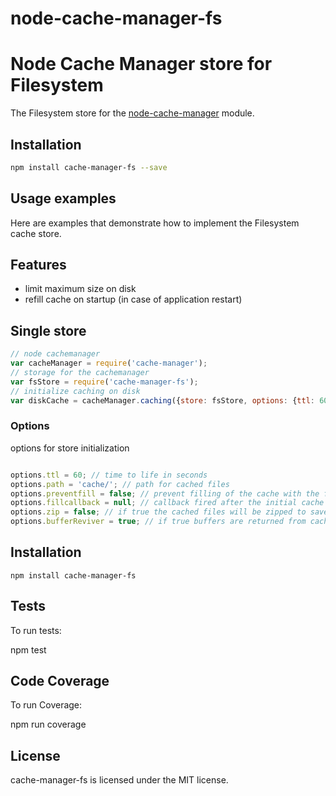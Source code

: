 # node-cache-manager-fs
Node Cache Manager store for Filesystem
=======================================

The Filesystem store for the [node-cache-manager](https://github.com/BryanDonovan/node-cache-manager) module.

Installation
------------

```sh
npm install cache-manager-fs --save
```

Usage examples
--------------

Here are examples that demonstrate how to implement the Filesystem cache store.


## Features

* limit maximum size on disk
* refill cache on startup (in case of application restart)

## Single store

```javascript
// node cachemanager
var cacheManager = require('cache-manager');
// storage for the cachemanager
var fsStore = require('cache-manager-fs');
// initialize caching on disk
var diskCache = cacheManager.caching({store: fsStore, options: {ttl: 60*60 /* seconds */, maxsize: 1000*1000*1000 /* max size in bytes on disk */, path:'diskcache', preventfill:true}});
```

### Options

options for store initialization

```javascript

options.ttl = 60; // time to life in seconds
options.path = 'cache/'; // path for cached files
options.preventfill = false; // prevent filling of the cache with the files from the cache-directory
options.fillcallback = null; // callback fired after the initial cache filling is completed
options.zip = false; // if true the cached files will be zipped to save diskspace
options.bufferReviver = true; // if true buffers are returned from cache as buffers, not objects

```
## Installation

    npm install cache-manager-fs
	
## Tests

To run tests:

npm test

## Code Coverage

To run Coverage:

npm run coverage

## License

cache-manager-fs is licensed under the MIT license.
